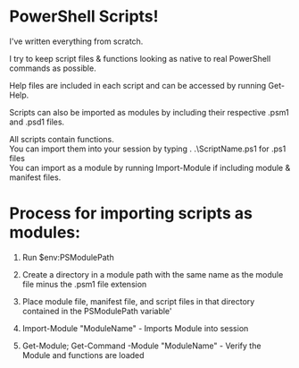 # PowerShell Scripts!

I've written everything from scratch. <br>

I try to keep script files & functions looking as native to real PowerShell commands as possible. <br>

Help files are included in each script and can be accessed by running Get-Help. <br> 

Scripts can also be imported as modules by including their respective .psm1 and .psd1 files. <br>

All scripts contain functions. <br>
You can import them into your session by typing . .\ScriptName.ps1 for .ps1 files <br>
You can import as a module by running Import-Module if including module & manifest files. <br>

# Process for importing scripts as modules:
1. Run $env:PSModulePath <br>

2. Create a directory in a module path with the same name as the module file minus the .psm1 file extension <br>

3. Place module file, manifest file, and script files in that directory contained in the PSModulePath variable' <br>

5. Import-Module "ModuleName" - Imports Module into session <br>

5. Get-Module; Get-Command -Module "ModuleName" - Verify the Module and functions are loaded <br>